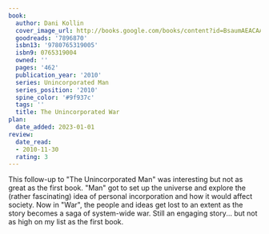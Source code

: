 ```yaml
---
book:
  author: Dani Kollin
  cover_image_url: http://books.google.com/books/content?id=BsaumAEACAAJ&printsec=frontcover&img=1&zoom=1&source=gbs_api
  goodreads: '7896870'
  isbn13: '9780765319005'
  isbn9: 0765319004
  owned: ''
  pages: '462'
  publication_year: '2010'
  series: Unincorporated Man
  series_position: '2010'
  spine_color: '#9f937c'
  tags: ''
  title: The Unincorporated War
plan:
  date_added: 2023-01-01
review:
  date_read:
  - 2010-11-30
  rating: 3
---
```


This follow-up to "The Unincorporated Man" was interesting but not as great as the first book.  "Man" got to set up the universe and explore the (rather fascinating) idea of personal incorporation and how it would affect society.  Now in "War", the people and ideas get lost to an extent as the story becomes a saga of system-wide war.  Still an engaging story...  but not as high on my list as the first book.
